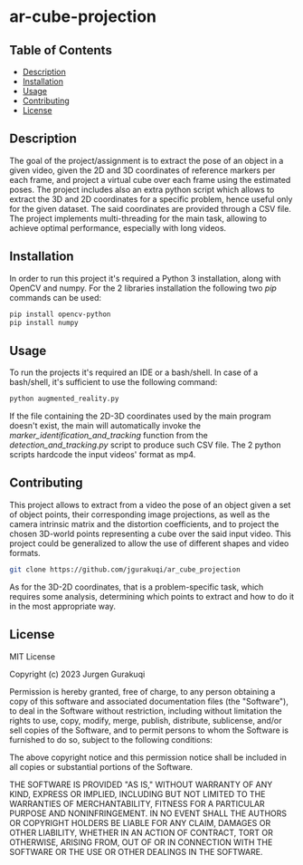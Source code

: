 # ar-cube-projection

## Table of Contents

- [Description](#Description)
- [Installation](#installation)
- [Usage](#usage)
- [Contributing](#contributing)
- [License](#license)


## Description
The goal of the project/assignment is to extract the pose of an object in a given video, given the 2D and 3D coordinates of reference markers per each 
frame, and project a virtual cube over each frame using the estimated poses. The project includes also an extra python script which allows to extract
the 3D and 2D coordinates for a specific problem, hence useful only for the given dataset.
The said coordinates are provided through a CSV file.
The project implements multi-threading for the main task, allowing to achieve optimal performance, especially with long videos.


## Installation

In order to run this project it's required a Python 3 installation, along with OpenCV and numpy. For the 2 libraries installation the following two *pip* 
commands can be used:
```bash
pip install opencv-python
pip install numpy
```

## Usage

To run the projects it's required an IDE or a bash/shell. In case of a bash/shell, it's sufficient to use the following command:

```bash
python augmented_reality.py
```

If the file containing the 2D-3D coordinates used by the main program doesn't exist, the main will automatically invoke the *marker_identification_and_tracking* function
from the *detection_and_tracking.py* script to produce such CSV file.
The 2 python scripts hardcode the input videos' format as mp4.

## Contributing

This project allows to extract from a video the pose of an object given a set of object points, their corresponding image projections, as well as the camera intrinsic 
matrix and the distortion coefficients, and to project the chosen 3D-world points representing a cube over the said input video.
This project could be generalized to allow the use of different shapes and video formats.

```bash
git clone https://github.com/jgurakuqi/ar_cube_projection
```

As for the 3D-2D coordinates, that is a problem-specific task, which requires some analysis, determining which points to extract and how to do it in the most appropriate way.

## License

MIT License

Copyright (c) 2023 Jurgen Gurakuqi

Permission is hereby granted, free of charge, to any person obtaining a copy of this software and associated documentation files (the "Software"), to deal in the Software without restriction, including without limitation the rights to use, copy, modify, merge, publish, distribute, sublicense, and/or sell copies of the Software, and to permit persons to whom the Software is furnished to do so, subject to the following conditions:

The above copyright notice and this permission notice shall be included in all copies or substantial portions of the Software.

THE SOFTWARE IS PROVIDED "AS IS," WITHOUT WARRANTY OF ANY KIND, EXPRESS OR IMPLIED, INCLUDING BUT NOT LIMITED TO THE WARRANTIES OF MERCHANTABILITY, FITNESS FOR A PARTICULAR PURPOSE AND NONINFRINGEMENT. IN NO EVENT SHALL THE AUTHORS OR COPYRIGHT HOLDERS BE LIABLE FOR ANY CLAIM, DAMAGES OR OTHER LIABILITY, WHETHER IN AN ACTION OF CONTRACT, TORT OR OTHERWISE, ARISING FROM, OUT OF OR IN CONNECTION WITH THE SOFTWARE OR THE USE OR OTHER DEALINGS IN THE SOFTWARE.
